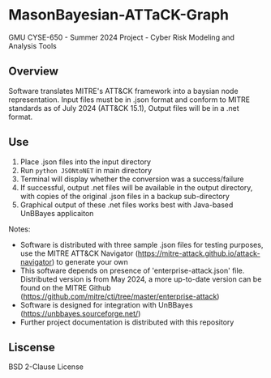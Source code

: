 # MasonBayesian-ATTaCK-Graph
GMU CYSE-650 - Summer 2024 Project - Cyber Risk Modeling and Analysis Tools

## Overview
Software translates MITRE's ATT&CK framework into a baysian node representation. Input files must be in .json format and conform to MITRE standards as of July 2024 (ATT&CK 15.1), Output files will be in a .net format.


## Use

1. Place .json files into the input directory
2. Run `python JSONtoNET` in main directory
3. Terminal will display whether the conversion was a success/failure
4. If successful, output .net files will be available in the output directory, with copies of the original .json files in a backup sub-directory
5. Graphical output of these .net files works best with Java-based UnBBayes applicaiton

Notes:
* Software is distributed with three sample .json files for testing purposes, use the MITRE ATT&CK Navigator (https://mitre-attack.github.io/attack-navigator) to generate your own
* This software depends on presence of 'enterprise-attack.json' file. Distributed version is from May 2024, a more up-to-date version can be found on the MITRE Github (https://github.com/mitre/cti/tree/master/enterprise-attack)
* Software is designed for integration with UnBBayes (https://unbbayes.sourceforge.net/)
* Further project documentation is distributed with this repository


## Liscense
BSD 2-Clause License
